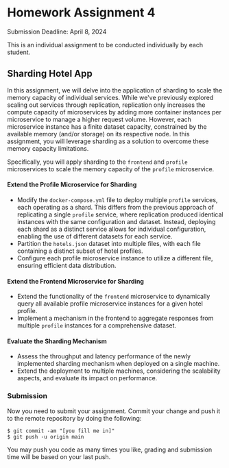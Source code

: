 # Homework Assignment 4

Submission Deadline: April 8, 2024

This is an individual assignment to be conducted individually by each student.

## Sharding Hotel App

In this assignment, we will delve into the application of sharding to scale the memory capacity of individual services. While we've previously explored scaling out services through replication, replication only increases the compute capacity of microservices by adding more container instances per microservice to manage a higher request volume. However, each microservice instance has a finite dataset capacity, constrained by the available memory (and/or storage) on its respective node. In this assignment, you will leverage sharding as a solution to overcome these memory capacity limitations.

Specifically, you will apply sharding to the `frontend` and `profile` microservices to scale the memory capacity of the `profile` microservice.

#### Extend the Profile Microservice for Sharding

- Modify the `docker-compose.yml` file to deploy multiple `profile` services, each operating as a shard. This differs from the previous approach of replicating a single `profile` service, where replication produced identical instances with the same configuration and dataset. Instead, deploying each shard as a distinct service allows for individual configuration, enabling the use of different datasets for each service.
- Partition the `hotels.json` dataset into multiple files, with each file containing a distinct subset of hotel profiles.
- Configure each profile microservice instance to utilize a different file, ensuring efficient data distribution.

#### Extend the Frontend Microservice for Sharding

- Extend the functionality of the `frontend` microservice to dynamically query all available profile microservice instances for a given hotel profile.
- Implement a mechanism in the frontend to aggregate responses from multiple `profile` instances for a comprehensive dataset.

#### Evaluate the Sharding Mechanism
- Assess the throughput and latency performance of the newly implemented sharding mechanism when deployed on a single machine.
- Extend the deployment to multiple machines, considering the scalability aspects, and evaluate its impact on performance.

### Submission

Now you need to submit your assignment. Commit your change and push it to the remote repository by doing the following:

```
$ git commit -am "[you fill me in]"
$ git push -u origin main
```

You may push you code as many times you like, grading and submission time will be based on your last push.
